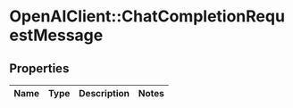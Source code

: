 # OpenAIClient::ChatCompletionRequestMessage

## Properties
Name | Type | Description | Notes
------------ | ------------- | ------------- | -------------

